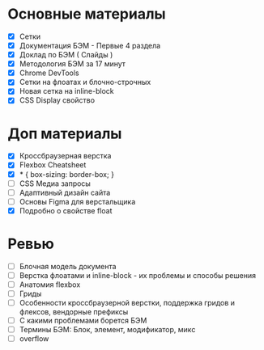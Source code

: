 # Основные материалы
- [x] Сетки
- [x] Документация БЭМ - Первые 4 раздела
- [x] Доклад по БЭМ ( Слайды )
- [x] Методология БЭМ за 17 минут
- [x] Chrome DevTools
- [x] Сетки на флоатах и блочно-строчных
- [x] Новая сетка на inline-block
- [x] CSS Display свойство

# Доп материалы
- [x] Кроссбраузерная верстка
- [x] Flexbox Cheatsheet
- [x] \* { box-sizing: border-box; }
- [ ] CSS Медиа запросы
- [ ] Адаптивный дизайн сайта
- [ ] Основы Figma для верстальщика
- [x] Подробно о свойстве float

# Ревью
- [ ] Блочная модель документа
- [ ] Верстка флоатами и inline-block - их проблемы и способы решения
- [ ] Анатомия flexbox
- [ ] Гриды
- [ ] Особенности кроссбраузерной верстки, поддержка гридов и флексов, вендорные префиксы
- [ ] С какими проблемами борется БЭМ
- [ ] Термины БЭМ: Блок, элемент, модификатор, микс
- [ ] overflow

